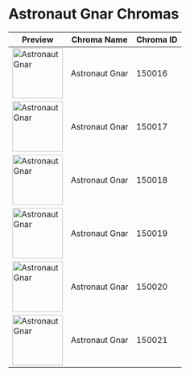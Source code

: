 # Astronaut Gnar Chromas

| Preview | Chroma Name | Chroma ID |
|---|---|---|
| <img src='https://raw.communitydragon.org/latest/plugins/rcp-be-lol-game-data/global/default/v1/champion-chroma-images/150/150016.png' alt='Astronaut Gnar' width='100'> | Astronaut Gnar | 150016 |
| <img src='https://raw.communitydragon.org/latest/plugins/rcp-be-lol-game-data/global/default/v1/champion-chroma-images/150/150017.png' alt='Astronaut Gnar' width='100'> | Astronaut Gnar | 150017 |
| <img src='https://raw.communitydragon.org/latest/plugins/rcp-be-lol-game-data/global/default/v1/champion-chroma-images/150/150018.png' alt='Astronaut Gnar' width='100'> | Astronaut Gnar | 150018 |
| <img src='https://raw.communitydragon.org/latest/plugins/rcp-be-lol-game-data/global/default/v1/champion-chroma-images/150/150019.png' alt='Astronaut Gnar' width='100'> | Astronaut Gnar | 150019 |
| <img src='https://raw.communitydragon.org/latest/plugins/rcp-be-lol-game-data/global/default/v1/champion-chroma-images/150/150020.png' alt='Astronaut Gnar' width='100'> | Astronaut Gnar | 150020 |
| <img src='https://raw.communitydragon.org/latest/plugins/rcp-be-lol-game-data/global/default/v1/champion-chroma-images/150/150021.png' alt='Astronaut Gnar' width='100'> | Astronaut Gnar | 150021 |
